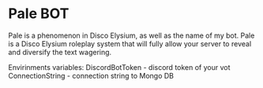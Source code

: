 # Pale BOT
Pale is a phenomenon in Disco Elysium, as well as the name of my bot. Pale is a Disco Elysium roleplay system that will fully allow your server to reveal and diversify the text wagering.

Envirinments variables:
DiscordBotToken - discord token of your vot
ConnectionString - connection string to Mongo DB
